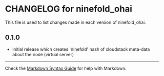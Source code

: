 # CHANGELOG for ninefold_ohai

This file is used to list changes made in each version of ninefold_ohai.

## 0.1.0

* Initial release which creates 'ninefold' hash of cloudstack meta-data about the node (virtual server)

- - - 
Check the [Markdown Syntax Guide](http://daringfireball.net/projects/markdown/syntax) for help with Markdown.
